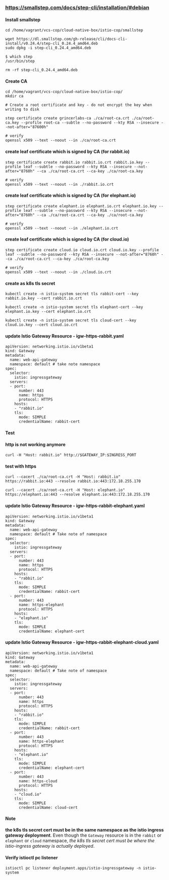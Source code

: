 ### https://smallstep.com/docs/step-cli/installation/#debian

#### Install smallstep
```
cd /home/vagrant/vcs-cop/cloud-native-box/istio-cop/smallstep

wget https://dl.smallstep.com/gh-release/cli/docs-cli-install/v0.24.4/step-cli_0.24.4_amd64.deb
sudo dpkg -i step-cli_0.24.4_amd64.deb

$ which step
/usr/bin/step

rm -rf step-cli_0.24.4_amd64.deb
```
#### Create CA
```
cd /home/vagrant/vcs-cop/cloud-native-box/istio-cop/
mkdir ca

# Create a root certificate and key - do not encrypt the key when writing to disk

step certificate create grincerlabs-ca ./ca/root-ca.crt ./ca/root-ca.key --profile root-ca --subtle --no-password --kty RSA --insecure --not-after="87600h"

# verify
openssl x509 --text --noout --in ./ca/root-ca.crt

```
#### create leaf certificate which is signed by CA (for rabbit.io)
```
step certificate create rabbit.io rabbit.io.crt rabbit.io.key --profile leaf --subtle --no-password --kty RSA --insecure --not-after="8760h" --ca ./ca/root-ca.crt --ca-key ./ca/root-ca.key

# verify
openssl x509 --text --noout --in ./rabbit.io.crt

```
#### create leaf certificate which is signed by CA (for elephant.io)
```
step certificate create elephant.io elephant.io.crt elephant.io.key --profile leaf --subtle --no-password --kty RSA --insecure --not-after="8760h" --ca ./ca/root-ca.crt --ca-key ./ca/root-ca.key

# verify
openssl x509 --text --noout --in ./elephant.io.crt

```
#### create leaf certificate which is signed by CA (for cloud.io)
```
step certificate create cloud.io cloud.io.crt cloud.io.key --profile leaf --subtle --no-password --kty RSA --insecure --not-after="8760h" --ca ./ca/root-ca.crt --ca-key ./ca/root-ca.key

# verify
openssl x509 --text --noout --in ./cloud.io.crt

```
#### create as k8s tls secret
```
kubectl create -n istio-system secret tls rabbit-cert --key rabbit.io.key --cert rabbit.io.crt

kubectl create -n istio-system secret tls elephant-cert --key elephant.io.key --cert elephant.io.crt

kubectl create -n istio-system secret tls cloud-cert --key cloud.io.key --cert cloud.io.crt

```
#### update Istio Gateway Resource - igw-https-rabbit.yaml
```
apiVersion: networking.istio.io/v1beta1
kind: Gateway
metadata:
  name: web-api-gateway
  namespace: default # take note namespace
spec:
  selector:
    istio: ingressgateway 
  servers:
  - port:
      number: 443
      name: https
      protocol: HTTPS
    hosts:
    - "rabbit.io"    
    tls:
      mode: SIMPLE
      credentialName: rabbit-cert

```
#### Test
#### http is not working anymore
```
curl -H "Host: rabbit.io" http://$GATEWAY_IP:$INGRESS_PORT

```
#### test with https
```
curl --cacert ./ca/root-ca.crt -H "Host: rabbit.io" https://rabbit.io:443 --resolve rabbit.io:443:172.18.255.170

curl --cacert ./ca/root-ca.crt -H "Host: elephant.io" https://elephant.io:443 --resolve elephant.io:443:172.18.255.170

```
#### update Istio Gateway Resource - igw-https-rabbit-elephant.yaml
```
apiVersion: networking.istio.io/v1beta1
kind: Gateway
metadata:
  name: web-api-gateway
  namespace: default # Take note of namespace
spec:
  selector:
    istio: ingressgateway 
  servers:
  - port:
      number: 443
      name: https
      protocol: HTTPS
    hosts:
    - "rabbit.io"    
    tls:
      mode: SIMPLE
      credentialName: rabbit-cert
  - port:
      number: 443
      name: https-elephant
      protocol: HTTPS
    hosts:
    - "elephant.io"    
    tls:
      mode: SIMPLE
      credentialName: elephant-cert

```
#### update Istio Gateway Resource - igw-https-rabbit-elephant-cloud.yaml
```
apiVersion: networking.istio.io/v1beta1
kind: Gateway
metadata:
  name: web-api-gateway
  namespace: default # Take note of namespace
spec:
  selector:
    istio: ingressgateway 
  servers:
  - port:
      number: 443
      name: https
      protocol: HTTPS
    hosts:
    - "rabbit.io"    
    tls:
      mode: SIMPLE
      credentialName: rabbit-cert
  - port:
      number: 443
      name: https-elephant
      protocol: HTTPS
    hosts:
    - "elephant.io"    
    tls:
      mode: SIMPLE
      credentialName: elephant-cert
  - port:
      number: 443
      name: https-cloud
      protocol: HTTPS
    hosts:
    - "cloud.io"    
    tls:
      mode: SIMPLE
      credentialName: cloud-cert

```
#### Note
**the k8s tls secret cert must be in the same namespace as the istio ingress gateway deployment**. 
Even though the `Gateway` resource is in the `rabbit` or `elephant` or `cloud` namespace, _the k8s tls secret cert must be where the istio-ingress gateway is actually deployed_.

#### Verify istioctl pc listener 
```
istioctl pc listener deployment.apps/istio-ingressgateway -n istio-system

```